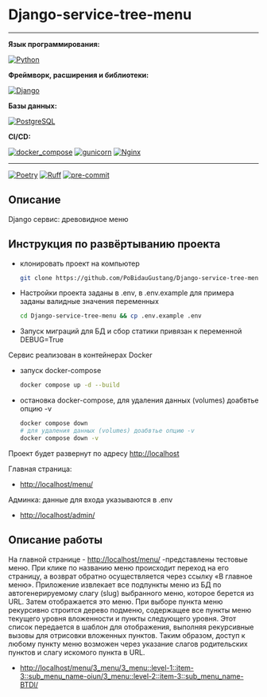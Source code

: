 # Django-service-tree-menu

---
**Язык программирования:**

[![Python](https://img.shields.io/badge/Python-3.12-blue?logo=python)](https://www.python.org/)

**Фреймворк, расширения и библиотеки:**

[![Django](https://img.shields.io/badge/Django-v5.1-blue?logo=Django)](https://www.djangoproject.com/)

**Базы данных:**

[![PostgreSQL](https://img.shields.io/badge/-PostgreSQL-464646?logo=PostgreSQL)](https://www.postgresql.org/)

**CI/CD:**

[![docker_compose](https://img.shields.io/badge/-Docker%20Compose-464646?logo=docker)](https://docs.docker.com/compose/)
[![gunicorn](https://img.shields.io/badge/-gunicorn-464646?logo=gunicorn)](https://gunicorn.org/)
[![Nginx](https://img.shields.io/badge/-NGINX-464646?logo=NGINX)](https://nginx.org/ru/)

---
[![Poetry](https://img.shields.io/badge/Poetry-used-green?style=flat&logo=python&logoColor=white)](https://pypi.org/project/poetry/)
[![Ruff](https://img.shields.io/badge/Ruff-used-green?style=flat&logo=python&logoColor=white)](https://pypi.org/project/ruff/)
[![pre-commit](https://img.shields.io/badge/pre_commit-used-green?style=flat&logo=python&logoColor=white)](https://pypi.org/project/pre_commit/)

## Описание

Django сервис: древовидное меню

## Инструкция по развёртыванию проекта

* клонировать проект на компьютер

    ```bash
    git clone https://github.com/PoBidauGustang/Django-service-tree-menu.git

    ```

* Настройки проекта заданы в .env, в .env.example для примера заданы валидные значения переменных

    ```bash
    cd Django-service-tree-menu && cp .env.example .env
    ```

* Запуск миграций для БД и сбор статики привязан к переменной DEBUG=True

Сервис реализован в контейнерах Docker

* запуск docker-compose

    ```bash
    docker compose up -d --build
    ```

* остановка docker-compose, для удаления данных (volumes) доабвтье опцию -v

    ```bash
    docker compose down
    # для удаления данных (volumes) доабвтье опцию -v
    docker compose down -v
    ```

Проект будет развернут по адресу <http://localhost>

Главная страница:

* <http://localhost/menu/>

Админка: данные для входа указываются в .env

* <http://localhost/admin/>

## Описание работы

На главной странице - <http://localhost/menu/> -представлены тестовые меню. При клике по названию меню происходит переход на его страницу, а возврат обратно осуществляется через ссылку «В главное меню».
Приложение извлекает все подпункты меню из БД по автогенерируемому слагу (slug) выбранного меню, которое берется из URL. Затем отображается это меню. При выборе пункта меню рекурсивно строится дерево подменю, содержащее все пункты меню текущего уровня вложенности и пункты следующего уровня. Этот список передается в шаблон для отображения, выполняя рекурсивные вызовы для отрисовки вложенных пунктов.
Таким образом, доступ к любому пункту меню возможен через указание слагов родительских пунктов и слагу искомого пункта в URL.

* <http://localhost/menu/3_menu/3_menu::level-1::item-3::sub_menu_name-oiun/3_menu::level-2::item-3::sub_menu_name-BTDl/>
